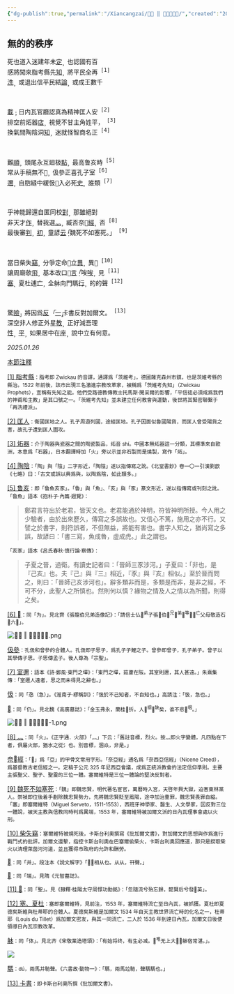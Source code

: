 ```yaml
---
{"dg-publish":true,"permalink":"/Xiancangzai/𣪊貞 ‖ 無的的秩序/","created":"2024-10-30T21:03:06.086+08:00"}
---
```



## 無的的秩序

<div class="poem">
<pre>
死也道入迷建年未<ins>定</ins><sub>，</sub>也認國有百
感將闖來脂考縣先<ins>知</ins><sub>，</sub>將平民全再<sup> [1]</sup>
<ins>洗</ins><sub>，</sub>或退出信平民結<ins>論</ins><sub>，</sub>或成王數千
</pre></div>

<br>

<div class="poem">
<pre>
<ins>載</ins><sub>；</sub>日内瓦官廳認真為精神匡人安<sup> [2]</sup>
排空前炻器<ins>店</ins><sub>，</sub>視覺不甘主角姓平，<sup> [3]</sup>
換氣間陶陰洞<ins>知</ins><sub>，</sub>迷就怪智商名正<sup> [4]</sup>
</pre></div>

<br>

<div class="poem">
<pre>
難<ins>順</ins><sub>，</sub>頭尾永互廻极<ins>點</ins><sub>，</sub>最高鲁亥時<sup> [5]</sup>
常从手稿無不<ins>󱖖</ins><sub>，</sub>伋參正喜孔子室<sup> [6]</sup>
<ins>邇</ins><sub>，</sub>自脗縫中緩忣󶠑入必死<ins>史</ins><sub>。</sub>誰類<sup> [7]</sup>
</pre></div>

<br>

<div class="poem">
<pre>
乎神能歸還自匿同校<ins>對</ins><sub>，</sub>那雖絕對
非天才<ins>作</ins><sub>，</sub>替我選<ins>灬</ins><sub>，</sub>臧否奈󰻳<ins>經</ins><sub>，</sub>否<sup> [8]</sup>
最後審<ins>判</ins><sub>，</sub><ins>初</ins><sub>，</sub>童諺<ins>云</ins><sub style="letter-spacing: -0.9em">：</sub><cite>「</cite>魏死不如塞死。」<sup> [9]</sup>
</pre></div>

<br>

<div class="poem">
<pre>
當日柴失<ins>竊</ins><sub>，</sub>分爭定命󰷹立<ins>異</ins><sub>，</sub>異𰹄<sup> [10]</sup>
讓周廟欹<ins>飛</ins><sub>，</sub>基本改口𠄵<ins>言</ins><sub style="letter-spacing: -0.8em">：</sub><cite>「</cite>唉<ins>唉</ins><sub>，</sub>見<sup> [11]</sup>
<ins>塞</ins><sub>、</sub>夏杜逋<ins>亡</ins><sub>，</sub>全躰向門騳<ins>行</ins><sub>，</sub>的的聲<sup> [12]</sup>
</pre></div>

<br>

<div class="poem">
<pre>
驚<ins>險</ins><sub>」</sub>將因爲<ins>反</ins><cite>「</cite><ins>一</ins><sub style="letter-spacing: -0.8em">」</sub><sub style="letter-spacing: -0.8em">，</sub>卡書反對加爾文。<sup> [13]</sup>
深空非人修正外星<ins>教</ins><sub>，</sub>正好減吾理
<ins>性</ins><sub>，</sub><ins>平</ins><sub>，</sub>如果居中在<ins>座</ins><sub>，</sub>說中立有何意。
</pre></div>

<cite>2025.01.26</cite>

<div class="spacer"></div>

<div class="note"><ins>本節注釋</ins></div>

<ins>[1] 脂考縣</ins><small>：脂考即 Zwickau 的音譯，通譯爲「茨維考」，德國薩克森州市鎮，也是茨維考縣的縣治。1522 年前後，該市出現三名激進宗教改革家，被稱爲「茨維考先知」（Zwickau Prophets），宣稱有先知之能。他們受路德教傳教士托馬斯·閔采爾的影響，「平信徒必須成爲我們的神甫和主教」是其口號之一。「茨維考先知」並未建立任何教會與運動，後世將其緊密聯繫于「再洗禮派」。</small>

<ins>[2] 匡人</ins><small>：衛國匡地之人。孔子周遊列國，途經匡地。孔子因面似魯國陽貨，而匡人曾受陽貨之害，故孔子遭到匡人圍攻。</small>

<ins>[3] 炻器</ins><small>：介于陶器與瓷器之間的陶瓷製品，炻音 shí。中國本無炻器這一分類，其標準來自歐洲，本意爲「石器」，日本翻譯時加「火」旁以示並非石製而是燒製，寫作「炻」。</small>

<ins>[4] 陶陰</ins><small>：「陶」與「陰」二字形近，「陶陰」遂以指傳寫之訛。《北堂書鈔》卷一〇一引漢劉歆《七略》曰：「古文或誤以典爲與，以陶爲陰，如此類多。」</small>

<ins>[5] 鲁亥</ins><small>：即「魯魚亥豕」。「魯」與「魚」、「亥」與「豕」篆文形近，遂以指傳寫或刊刻之訛。「魯魚」語本《抱朴子·內篇·遐覽》：</small>

> 鄭君言符出於老君，皆天文也。老君能通於神明，符皆神明所授。今人用之少驗者，由於出來歷久，傳寫之多誤故也。又信心不篤，施用之亦不行。又譬之於書字，則符誤者，不但無益，將能有害也。書字人知之，猶尚寫之多誤，故諺曰：「書三寫，魚成魯，虛成虎。」此之謂也。

<small>「亥豕」語本《呂氏春秋·慎行論·察傳》：</small>

> 子夏之晉，過衛。有讀史記者曰：「晉師三豕涉河。」子夏曰：「非也，是『己亥』也。夫『己』與『三』相近，『豕』與『亥』相似。」至於晉而問之，則曰：「晉師己亥涉河也」。辭多類非而是，多類是而非，是非之經，不可不分，此聖人之所慎也。然則何以慎？緣物之情及人之情以為所聞，則得之矣。

<ins>[6] 󱖖</ins><small>：同「为」。見北齊《張龍伯兄弟造像記》：「請信士仏󱴜<sup>弟</sup>子張󶜥伯󳘰<sup>兄</sup>󱴜<sup>弟</sup>󳁘<sup>等</sup>󱖖󱥄<sup>亡</sup>父母敬造石󹰒六󵔉」。</small>

![𣪊貞 ‖ 無的的秩序.png](/img/user/%E9%99%84%E4%BB%B6/attachment/%F0%A3%AA%8A%E8%B2%9E%20%E2%80%96%20%E7%84%A1%E7%9A%84%E7%9A%84%E7%A7%A9%E5%BA%8F.png)

<ins>伋參</ins><small>：孔伋和曾參的合體人。孔伋即子思子，爲孔子子鯉之子。曾參即曾子，孔子弟子。曾子以其學傳子思，子思傳孟子。後人尊為「宗聖」。</small>

<ins>[7] 室邇</ins><small>：語本《詩·鄭風·東門之墠》：「東門之墠，茹藘在阪。其室則邇，其人甚遠。」朱熹集傳：「室邇人遠者，思之而未得見之辭也。」</small>

<ins>忣</ins><small>：同「㤂（急）」。《淮南子‧繆稱訓》：「忣於不己知者，不自知也。」高誘注：「忣，急也。」</small>

<ins>󶠑</ins><small>：同「仍」。見北魏《高廣墓誌》：「金玉弗永，蘭桂󶠑折。人􁈼<sup>纲</sup>􁌦<sup>缺</sup>矣，谁不悲󳚬<sup>咽</sup>。」</small>

![𣪊貞 ‖ 無的的秩序-1.png](/img/user/%E9%99%84%E4%BB%B6/attachment/%F0%A3%AA%8A%E8%B2%9E%20%E2%80%96%20%E7%84%A1%E7%9A%84%E7%9A%84%E7%A7%A9%E5%BA%8F-1.png)

<ins>[8] 灬</ins><small>：同「火」。《正字通．火部》「灬」下云：「舊註音標，烈火。按灬即火字變體，凡四點在下者，俱屬火部，猶水之從氵也。別音標，溷焱，非是。」</small>

<ins>奈󰻳經</ins><small>：「󰻳」爲「亞」的甲骨文常用字形。「奈亞經」通名爲「奈西亞信經」（Nicene Creed），爲基督教古老信經之一。定稿于公元 325 年尼西亞會議，成爲正統派教會的法定信仰準則。主要主張聖父、聖子、聖靈的三位一體。塞爾維特是三位一體論的堅決反對者。</small>

<ins>[9] 魏死不如塞死</ins><small>：「魏」即魏忠賢，明代著名宦官，萬曆時入宮，天啓年興大獄，迫害東林黨人。崇禎即位後着手剷除魏忠賢勢力，先將魏忠賢貶至鳳陽，途中加治重罪，魏忠賢畏罪自縊。「塞」即塞爾維特（Miguel Serveto，1511-1553），西班牙神學家、醫生、人文學家，因反對三位一體說，被天主教與信教同時判爲異端，1553 年，塞爾維特被加爾文派的日內瓦理事會處以火刑。</small>

<ins>[10] 柴失竊</ins><small>：塞爾維特被燒死後，卡斯台利奧撰寫《批加爾文書》，對加爾文的思想與作爲進行戰鬥式的批評。加爾文還擊，指控卡斯台利奧在巴塞爾偷柴火，卡斯台利奧回應道，那只是撈取柴火以清理萊茵河河道，並且獲得市政府的允許和酬勞。</small>

<ins>󰷹</ins><small>：同「并」。段注本《說文解字》「󰷹，相从也。从从，幵聲。」</small>

<ins>𰹄</ins><small>：同「端」。見隋《元智墓誌》。</small>

<ins>[11] 𠄵</ins><small>：同「聖」。見《隸釋‧桂陽太守周憬功勳銘》：「忽隨流兮殆忘歸，懿賢后兮發𠄵英」。</small>

<ins>[12] 塞、夏杜</ins><small>：塞即塞爾維特，見前注，1553 年，塞爾維特流亡至日內瓦，被抓獲。夏杜即夏德矣斯維與杜蒂耶的合體人。夏德矣斯維是加爾文 1534 年自天主教世界流亡時的化名之一，杜蒂耶（Louis du Tillet）爲加爾文密友，與其一同流亡，二人於 1536 年到達日內瓦，加爾文日後便領導日內瓦宗教改革。</small>

<ins>躰</ins><small>：同「体」。見北齐《宋敬業造塔頌》：「有始将终，有生必㓕。󲪵<sup>唯</sup>无上大􁮻，躰宿常湛。」。</small>

![](https://www.yac8.com/upFiles/infoImg/201609/2016091929480559.jpg)

<ins>騳</ins><small>：dú，兩馬并馳聲。《六書故‧動物一》：「騳，兩馬竝馳，聲騳騳也。」</small>

<ins>[13] 卡書</ins><small>：即卡斯台利奧所撰《批加爾文書》。</small>
